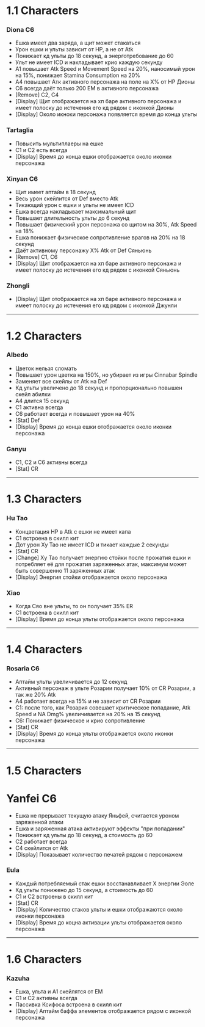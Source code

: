 # 1.1 Characters

### Diona C6
- Ешка имеет два заряда, а щит может стакаться
- Урон ешки и ульты зависит от HP, а не от Atk
- Понижает кд ульты до 18 секунд, а энерготребование до 60
- Ульт не имеет ICD и накладывает крио каждую секунду
- А1 повышает Atk Speed и Movement Speed на 20%, наносимый урон на 15%, понижает Stamina Consumption на 20%
- А4 повышает Атк активного персонажа на поле на Х% от HP Дионы
- С6 всегда даёт только 200 EM в активного персонажа
- [Remove] С2, С4
- [Display] Щит отображается на хп баре активного персонажа и имеет полоску до истечения его кд рядом с иконкой Дионы
- [Display] Около икноки персонажа появляется время до конца ульты

### Tartaglia
- Повысить мультиплаеры на ешке
- С1 и С2 есть всегда
- [Display] Время до конца ешки отображается около иконки персонажа

### Xinyan C6
- Щит имеет аптайм в 18 секунд
- Весь урон скейлится от Def вместо Atk
- Тикающий урон с ешки и ульты не имеет ICD
- Ешка всегда накладывает максимальный щит
- Повышает длительность ульты до 6 секунд
- Повышает физический урон персонажа со щитом на 30%, Atk Speed на 18%
- Ешка понижает физическое сопротивление врагов на 20% на 18 секунд
- Даёт активному персонажу X% Atk от Def Сяньюнь
- [Remove] C1, C6
- [Display] Щит отображается на хп баре активного персонажа и имеет полоску до истечения его кд рядом с иконкой Сяньюнь

### Zhongli
- [Display] Щит отображается на хп баре активного персонажа и имеет полоску до истечения его кд рядом с иконкой Джунли

---

# 1.2 Characters

### Albedo
- Цветок нельзя сломать
- Повышает урон цветка на 150%, но убирает из игры Cinnabar Spindle
- Заменяет все скейлы от Atk на Def
- Кд ульты увеличено до 18 секунд и пропорционально повышен скейл абилки
- А4 длится 15 секунд
- C1 активна всегда
- C6 работает всегда и повышает урон на 40%
- [Stat] Def
- [Display] Время до конца ешки отображается около иконки персонажа

### Ganyu
- С1, С2 и С6 активны всегда
- [Stat] CR

---

# 1.3 Characters

### Hu Tao
- Концветация HP в Atk с ешки не имеет капа
- C1 встроена в скилл кит
- Дот урон Ху Тао не имеет ICD и тикает каждые 2 секунды
- [Stat] CR
- [Change] Ху Тао получает энергию стойки после прожатия ешки и потребляет её для прожатия заряженных атак, максимум может быть совершенно 11 заряженных атак
- [Display] Энергия стойки отображается около персонажа

### Xiao
- Когда Сяо вне ульты, то он получает 35% ER
- С1 встроена в скилл кит
- [Display] Время до конца ульты отображается около персонажа

---

# 1.4 Characters

### Rosaria C6
- Аптайм ульты увеличивается до 12 секунд
- Активный персонаж в ульте Розарии получает 10% от CR Розарии, а так же 20% Atk
- А4 работает всегда на 15% и не зависит от CR Розарии
- C1: после того, как Розария совешает критическое попадание, Atk Speed и NA Dmg% увеличивается на 20% на 15 секунд
- C6: Понижает физическое и крио сопротивление
- [Stat] CR
- [Display] Время до конца ульты отображается около иконки персонажа

---

# 1.5 Characters

# Yanfei C6
- Ешка не прерывает текущую атаку Яньфей, считается уроном заряженной атаки
- Ешка и заряженная атака активируют эффекты "при попадании"
- Понижает кд ульты до 18 секунд, а стоимость до 60
- С2 работает всегда
- С4 скейлится от Atk
- [Display] Показывает количество печатей рядом с персонажем

### Eula
- Каждый потребляемый стак ешки восстанавливает X энергии Эоле
- Кд ульты понижено до 15 секунд, а стоимость до 60
- C1 и C2 встроены в скилл кит
- [Stat] CR
- [Display] Количество стаков ульты и ешки отображаются около иконки персонажа
- [Display] Время до коцна активации ульты отображается около персонажа

---

# 1.6 Characters

### Kazuha
- Ешка, ульта и А1 скейлятся от EM
- C1 и C2 активны всегда
- Пассивка Ксифоса встроена в скилл кит
- [Display] Аптайм баффа элементов отображается рядом с иконкой персонажа
